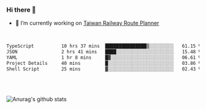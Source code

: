 ### Hi there 👋

- 🔭 I’m currently working on [Taiwan Railway Route Planner](https://github.com/Taiwan-Railway-Route-Planner)

<br/>

<!--START_SECTION:waka-->

```txt
TypeScript          10 hrs 37 mins  ███████████████▒░░░░░░░░░   61.15 %
JSON                2 hrs 41 mins   ████░░░░░░░░░░░░░░░░░░░░░   15.48 %
YAML                1 hr 8 mins     █▓░░░░░░░░░░░░░░░░░░░░░░░   06.61 %
Project Details     40 mins         █░░░░░░░░░░░░░░░░░░░░░░░░   03.86 %
Shell Script        25 mins         ▓░░░░░░░░░░░░░░░░░░░░░░░░   02.43 %
```

<!--END_SECTION:waka-->

<br/>
<br/>

![Anurag's github stats](https://github-readme-stats.vercel.app/api?username=DepickereSven&show_icons=true&theme=tokyonight)



<!--
**DepickereSven/DepickereSven** is a ✨ _special_ ✨ repository because its `README.md` (this file) appears on your GitHub profile.

Here are some ideas to get you started:

- 🔭 I’m currently working on ...
- 🌱 I’m currently learning ...
- 👯 I’m looking to collaborate on ...
- 🤔 I’m looking for help with ...
- 💬 Ask me about ...
- 📫 How to reach me: ...
- 😄 Pronouns: ...
- ⚡ Fun fact: ...
-->
